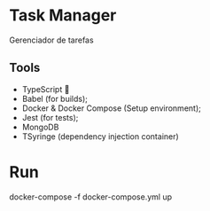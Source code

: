 # Task Manager
Gerenciador de tarefas

## Tools

- TypeScript 💙
- Babel (for builds);
- Docker & Docker Compose (Setup environment);
- Jest (for tests);
- MongoDB
- TSyringe (dependency injection container)


# Run
  docker-compose -f docker-compose.yml up 
